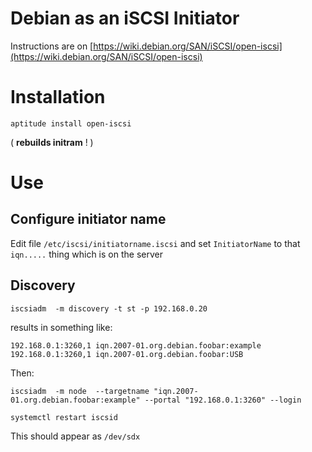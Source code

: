 Debian as an iSCSI Initiator
============================

Instructions are on [https://wiki.debian.org/SAN/iSCSI/open-iscsi](https://wiki.debian.org/SAN/iSCSI/open-iscsi)

Installation
============

    aptitude install open-iscsi

( __rebuilds initram__ ! )

Use
===

Configure initiator name
------------------------

Edit file `/etc/iscsi/initiatorname.iscsi` and set `InitiatorName` to that `iqn.....` thing which is on the server

Discovery
---------

    iscsiadm  -m discovery -t st -p 192.168.0.20

results in something like:

    192.168.0.1:3260,1 iqn.2007-01.org.debian.foobar:example
    192.168.0.1:3260,1 iqn.2007-01.org.debian.foobar:USB

Then:

    iscsiadm  -m node  --targetname "iqn.2007-01.org.debian.foobar:example" --portal "192.168.0.1:3260" --login

    systemctl restart iscsid

This should appear as `/dev/sdx`
